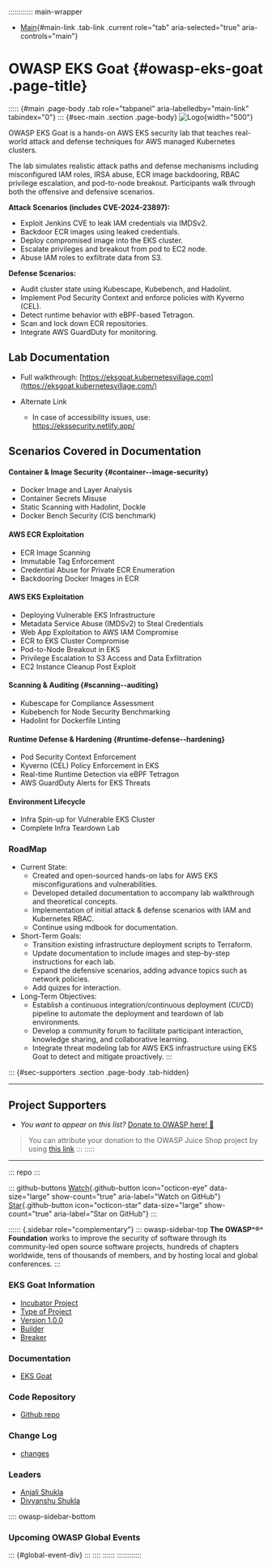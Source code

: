:::::::::::: main-wrapper
- [Main](#div-main){#main-link .tab-link .current role="tab"
  aria-selected="true" aria-controls="main"}

# OWASP EKS Goat {#owasp-eks-goat .page-title}

::::: {#main .page-body .tab role="tabpanel" aria-labelledby="main-link" tabindex="0"}
::: {#sec-main .section .page-body}
![Logo](external-images/logo-1.png){width="500"}

OWASP EKS Goat is a hands-on AWS EKS security lab that teaches
real-world attack and defense techniques for AWS managed Kubernetes
clusters.

The lab simulates realistic attack paths and defense mechanisms
including misconfigured IAM roles, IRSA abuse, ECR image backdooring,
RBAC privilege escalation, and pod-to-node breakout. Participants walk
through both the offensive and defensive scenarios.

**Attack Scenarios (includes CVE-2024-23897):**

- Exploit Jenkins CVE to leak IAM credentials via IMDSv2.
- Backdoor ECR images using leaked credentials.
- Deploy compromised image into the EKS cluster.
- Escalate privileges and breakout from pod to EC2 node.
- Abuse IAM roles to exfiltrate data from S3.

**Defense Scenarios:**

- Audit cluster state using Kubescape, Kubebench, and Hadolint.
- Implement Pod Security Context and enforce policies with Kyverno
  (CEL).
- Detect runtime behavior with eBPF-based Tetragon.
- Scan and lock down ECR repositories.
- Integrate AWS GuardDuty for monitoring.

## Lab Documentation

- Full walkthrough:
  [https://eksgoat.kubernetesvillage.com](https://eksgoat.kubernetesvillage.com/)

- Alternate Link

  - In case of accessibility issues, use:\
    <https://ekssecurity.netlify.app/>

## Scenarios Covered in Documentation

#### Container & Image Security {#container--image-security}

- Docker Image and Layer Analysis
- Container Secrets Misuse
- Static Scanning with Hadolint, Dockle
- Docker Bench Security (CIS benchmark)

#### AWS ECR Exploitation

- ECR Image Scanning
- Immutable Tag Enforcement
- Credential Abuse for Private ECR Enumeration
- Backdooring Docker Images in ECR

#### AWS EKS Exploitation

- Deploying Vulnerable EKS Infrastructure
- Metadata Service Abuse (IMDSv2) to Steal Credentials
- Web App Exploitation to AWS IAM Compromise
- ECR to EKS Cluster Compromise
- Pod-to-Node Breakout in EKS
- Privilege Escalation to S3 Access and Data Exfiltration
- EC2 Instance Cleanup Post Exploit

#### Scanning & Auditing {#scanning--auditing}

- Kubescape for Compliance Assessment
- Kubebench for Node Security Benchmarking
- Hadolint for Dockerfile Linting

#### Runtime Defense & Hardening {#runtime-defense--hardening}

- Pod Security Context Enforcement
- Kyverno (CEL) Policy Enforcement in EKS
- Real-time Runtime Detection via eBPF Tetragon
- AWS GuardDuty Alerts for EKS Threats

#### Environment Lifecycle

- Infra Spin-up for Vulnerable EKS Cluster
- Complete Infra Teardown Lab

### RoadMap

- Current State:
  - Created and open-sourced hands-on labs for AWS EKS misconfigurations
    and vulnerabilities.
  - Developed detailed documentation to accompany lab walkthrough and
    theoretical concepts.
  - Implementation of initial attack & defense scenarios with IAM and
    Kubernetes RBAC.
  - Continue using mdbook for documentation.
- Short-Term Goals:
  - Transition existing infrastructure deployment scripts to Terraform.
  - Update documentation to include images and step-by-step instructions
    for each lab.
  - Expand the defensive scenarios, adding advance topics such as
    network policies.
  - Add quizes for interaction.
- Long-Term Objectives:
  - Establish a continuous integration/continuous deployment (CI/CD)
    pipeline to automate the deployment and teardown of lab
    environments.
  - Develop a community forum to facilitate participant interaction,
    knowledge sharing, and collaborative learning.
  - Integrate threat modeling lab for AWS EKS infrastructure using EKS
    Goat to detect and mitigate proactively.
:::

::: {#sec-supporters .section .page-body .tab-hidden}

------------------------------------------------------------------------

## Project Supporters

- *You want to appear on this list?* [Donate to OWASP here!
  🤲](../donate/index8e37.html?reponame=www-project-eks-goat&title=OWASP+EKS+Goat)

> You can attribute your donation to the OWASP Juice Shop project by
> using [this
> link](../donate/index8e37.html?reponame=www-project-eks-goat&title=OWASP+EKS+Goat)
:::
:::::

------------------------------------------------------------------------

::: repo
:::

::: github-buttons
[Watch](https://github.com/owasp/www-project-eks-goat/subscription){.github-button
icon="octicon-eye" data-size="large" show-count="true"
aria-label="Watch on GitHub"}
[Star](https://github.com/owasp/www-project-eks-goat){.github-button
icon="octicon-star" data-size="large" show-count="true"
aria-label="Star on GitHub"}
:::

:::::: {.sidebar role="complementary"}
::: owasp-sidebar-top
**The OWASP^®^ Foundation** works to improve the security of software
through its community-led open source software projects, hundreds of
chapters worldwide, tens of thousands of members, and by hosting local
and global conferences.
:::

### EKS Goat Information

- [Incubator Project](#)
- [Type of Project](#)
- [Version 1.0.0](#)
- [Builder](#)
- [Breaker](#)

### Documentation

- [EKS Goat](https://eksgoat.kubernetesvillage.com/)

### Code Repository

- [Github repo](https://github.com/OWASP/www-project-eks-goat)

### Change Log

- [changes](#)

### Leaders

- [Anjali
  Shukla](../cdn-cgi/l/email-protection.html#89e8e7e3e8e5e0a7fae1fce2e5e8c9e6fee8faf9a7e6fbee)
- [Divyanshu
  Shukla](../cdn-cgi/l/email-protection.html#e98d809f9088879a819cc79a819c828588a9869e889a99c7869b8e)

:::: owasp-sidebar-bottom
### Upcoming OWASP Global Events

::: {#global-event-div}
:::
::::
::::::
::::::::::::
